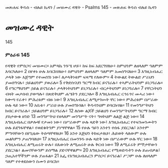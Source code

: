 ﻿
መጽሐፍ ቅዱስ - ብሉይ ኪዳን / መዝሙረ ዳዊት - Psalms 145 - መጽሐፍ ቅዱስ ብሉይ ኪዳን
# መዝሙረ ዳዊት
145
### ምዕራፍ 145
የዳዊት የምስጋና መዝሙር። 
 አምላኬ ንጉሤ ሆይ፥ ከፍ ከፍ አደርግሃለሁ፥ ስምህንም ለዘላለም ዓለምም እባርካለሁ።
2  በየቀኑ ሁሉ እባርክሃለሁ፥ ስምህንም ለዘላለም ዓለምም አመሰግናለሁ።
3  እግዚአብሔር ታላቅ ነው እጅግም የተመሰገነ ነው፤ ለታላቅነቱም ፍጻሜ የለውም።
4  ትውልደ ትውልድ ሥራህን ያመሰግናሉ፥ ኃይልህንም ያወራሉ።
5  የቅድስናህን ግርማ ክብር ይናገራሉ፥ ተኣምራትህንም ይነጋገራሉ።
6  የግርማህንም ኃይል ይናገራሉ፥ ታላቅነትህንም ይነጋገራሉ፥ ብርታትህንም ይነጋገራሉ።
7  የቸርነትህን ብዛት መታሰብ ያወጣሉ፥ በጽድቅህም ሐሤትን ያደርጋሉ።
8  እግዚአብሔር ርኅሩኅና መሓሪ ነው፥ ከቍጣ የራቀ፥ ምሕረቱም ብዙ ነው፤
9  እግዚአብሔር ለሚታገሡት ቸር ነው። ምሕረቱም በሥራው ሁሉ ላይ ነው።
10  አቤቱ፥ ሥራህ ሁሉ ያመሰግኑሃል፥ ቅዱሳንህም ይባርኩሃል።
11  የመንግሥትህን ክብር ይናገራሉ፥ ኃይልህንም ይነጋገራሉ፥
12  ለሰው ልጆች ኃይልህን የመንግሥትህንም ግርማ ክብር ያስታውቁ ዘንድ
13  መንግሥትህ የዘላለም መንግሥት ናት፥ ግዛትህም ለልጅ ልጅ ነው።
14  እግዚአብሔር በቃሎቹ የታመነ ነው፥ በሥራውም ሁሉ ጻድቅ ነው፤ እግዚአብሔር የተፍገመገሙትን ሁሉ ይደግፋቸዋል፥ የወደቁትንም ያነሣቸዋል።
15  የሁሉ ዓይን አንተን ተስፋ ያደርጋል፤ አንተም ምግባቸውን በየጊዜው ትሰጣቸዋለህ።
16  አንተ እጅህን ትከፍታለህ፥ ሕይወት ላለውም ሁሉ መልካምን ታጠግባለህ።
17  እግዚአብሔር በመንገዱ ሁሉ ጻድቅ ነው በሥራውም ሁሉ ቸር ነው።
18  እግዚአብሔር ለሚጠሩት ሁሉ፥ በእውነት ለሚጠሩት ሁሉ ቅርብ ነው።
19  ለሚፈሩት ምኞታቸውን ያደርጋል፥ ልመናቸውንም ይሰማል ያድናቸዋልም።
20  እግዚአብሔር የሚወድዱትን ሁሉ ይጠብቃል፤ ኃጢአተኞችንም ሁሉ ያጠፋል።
21  አፌ የእግዚአብሔርን ምስጋና ይናገራል፤ ሥጋም ሁሉ ለዘላለም ዓለም የተቀደሰውን ስሙን ይባርክ።
